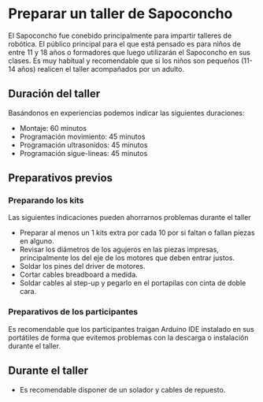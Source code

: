 # Preparar un taller de Sapoconcho

El Sapoconcho fue conebido principalmente para impartir talleres de robótica. El público principal para el que está pensado es para niños de entre 11 y 18 años o formadores que luego utilizarán el Sapoconcho en sus clases. Es muy habitual y recomendable que si los niños son pequeños (11-14 años) realicen el taller acompañados por un adulto.

## Duración del taller
Basándonos en experiencias podemos indicar las siguientes duraciones:

- Montaje: 60 minutos
- Programación movimiento: 45 minutos
- Programación ultrasonidos: 45 minutos
- Programación sigue-lineas: 45 minutos

## Preparativos previos

### Preparando los kits

Las siguientes indicaciones pueden ahorrarnos problemas durante el taller

- Preparar al menos un 1 kits extra por cada 10 por si faltan o fallan piezas en alguno.
- Revisar los diámetros de los agujeros en las piezas impresas, principalmente los del eje de los motores que deben entrar justos.
- Soldar los pines del driver de motores.
- Cortar cables breadboard a medida.
- Soldar cables al step-up y pegarlo en el portapilas con cinta de doble cara.

### Preparativos de los participantes
Es recomendable que los participantes traigan Arduino IDE instalado en sus portátiles de forma que evitemos problemas con la descarga o instalación durante el taller.

## Durante el taller

- Es recomendable disponer de un solador y cables de repuesto.